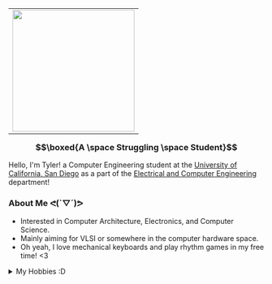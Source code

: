 <table border="0" align="right">
  <tr>
    <td><img src="https://i.giphy.com/media/v1.Y2lkPTc5MGI3NjExNHFrd2R0bDdzZXcyMWlocjIyZDh4bzZ2NnQwZHBzaWI3M2g5ZXZ4dCZlcD12MV9pbnRlcm5hbF9naWZfYnlfaWQmY3Q9Zw/M8ubTcdyKsJAj5DsLC/giphy.gif" width="240"/></td>
  </tr>
</table>


### $$\boxed{A \space Struggling \space Student}$$
Hello, I'm Tyler! a Computer Engineering student at the [University of California, San Diego](https://ucsd.edu/) as a part of the [Electrical and Computer Engineering](https://ece.ucsd.edu/) department!

### About Me ᕙ(`▽´)ᕗ
- Interested in Computer Architecture, Electronics, and Computer Science. 
- Mainly aiming for VLSI or somewhere in the computer hardware space.
- Oh yeah, I love mechanical keyboards and play rhythm games in my free time! <3

<details>
<summary>My Hobbies :D</summary>
<br> 

- Building computers and mechanical keyboards.
- Programming simple (or complex) programs
- Playing rhythm games (with or without sound)
- Photography and video editing (I'm not that good at either)

</br>
</details>